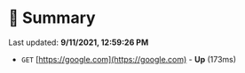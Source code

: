 # 📖 Summary
Last updated: **9/11/2021, 12:59:26 PM**

- `GET` [https://google.com](https://google.com) - **Up** (173ms)
